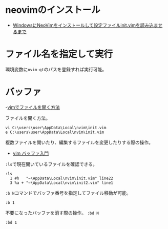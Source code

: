 # neovimのインストール
- [WindowsにNeoVimをインストールして設定ファイルinit.vimを読み込ませるまで](https://qiita.com/karakuri-t910/items/81f005ab6992ff54d5a5)

# ファイル名を指定して実行
環境変数に`nvim-qt`のパスを登録すれば実行可能。

# バッファ
-[vimでファイルを開く方法](https://kaworu.jpn.org/vim/vim%E3%81%A7%E3%83%95%E3%82%A1%E3%82%A4%E3%83%AB%E3%82%92%E9%96%8B%E3%81%8F%E6%96%B9%E6%B3%95)

ファイルを開く方法。
```
vi C:\users\user\AppData\Local\nvim\init.vim
e C:\users\user\AppData\Local\nvim\init.vim
```

複数ファイルを開いたり、編集するファイルを変更したりする際の操作。
- [vim バッファ入門](https://zenn.dev/sa2knight/articles/e0a1b2ee30e9ec22dea9)

`:ls`で現在開いているファイルを確認できる。
```
:ls
  1 #h   "~\AppData\Local\nvim\init.vim" line22
  3 %a + "~\AppData\Local\nvim\init2.vim" line1
```

`:b N`コマンドでバッファ番号を指定してファイル移動が可能。
```
:b 1
```

不要になったバッファを消す際の操作。
`:bd N`
```
:bd 1
```


